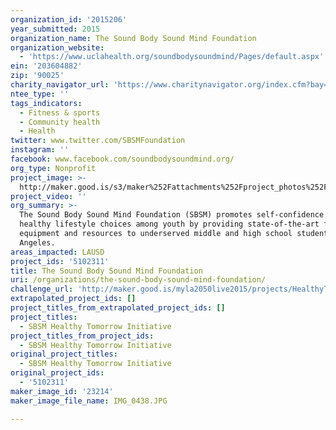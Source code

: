 ```yaml
---
organization_id: '2015206'
year_submitted: 2015
organization_name: The Sound Body Sound Mind Foundation
organization_website:
  - 'https://www.uclahealth.org/soundbodysoundmind/Pages/default.aspx'
ein: '203604882'
zip: '90025'
charity_navigator_url: 'https://www.charitynavigator.org/index.cfm?bay=search.profile&ein=203604882'
ntee_type: ''
tags_indicators:
  - Fitness & sports
  - Community health
  - Health
twitter: www.twitter.com/SBSMFoundation
instagram: ''
facebook: www.facebook.com/soundbodysoundmind.org/
org_type: Nonprofit
project_image: >-
  http://maker.good.is/s3/maker%252Fattachments%252Fproject_photos%252Fimages%252F23214%252Fdisplay%252FIMG_0438.JPG=c570x385
project_video: ''
org_summary: >-
  The Sound Body Sound Mind Foundation (SBSM) promotes self-confidence and
  healthy lifestyle choices among youth by providing state-of-the-art fitness
  equipment and resources to underserved middle and high school students in Los
  Angeles.
areas_impacted: LAUSD
project_ids: '5102311'
title: The Sound Body Sound Mind Foundation
uri: /organizations/the-sound-body-sound-mind-foundation/
challenge_url: 'http://maker.good.is/myla2050live2015/projects/HealthyTomorrow.html'
extrapolated_project_ids: []
project_titles_from_extrapolated_project_ids: []
project_titles:
  - SBSM Healthy Tomorrow Initiative
project_titles_from_project_ids:
  - SBSM Healthy Tomorrow Initiative
original_project_titles:
  - SBSM Healthy Tomorrow Initiative
original_project_ids:
  - '5102311'
maker_image_id: '23214'
maker_image_file_name: IMG_0438.JPG

---
```

